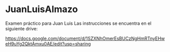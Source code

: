 # JuanLuisAlmazo
Examen práctico para Juan Luis
Las instrucciones se encuentra en el siguiente drive:

https://docs.google.com/document/d/1SZXNhOmerEsBUCzNgHmRTnyEHweH9uYg2QktAmxu0AE/edit?usp=sharing
